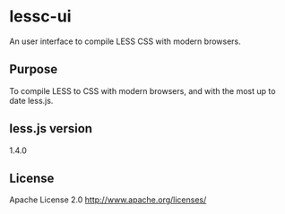 lessc-ui
========

An user interface to compile LESS CSS with modern browsers.

## Purpose ##
To compile LESS to CSS with modern browsers, and with the most up to date less.js.

## less.js version ##
1.4.0

## License ##
Apache License 2.0
http://www.apache.org/licenses/